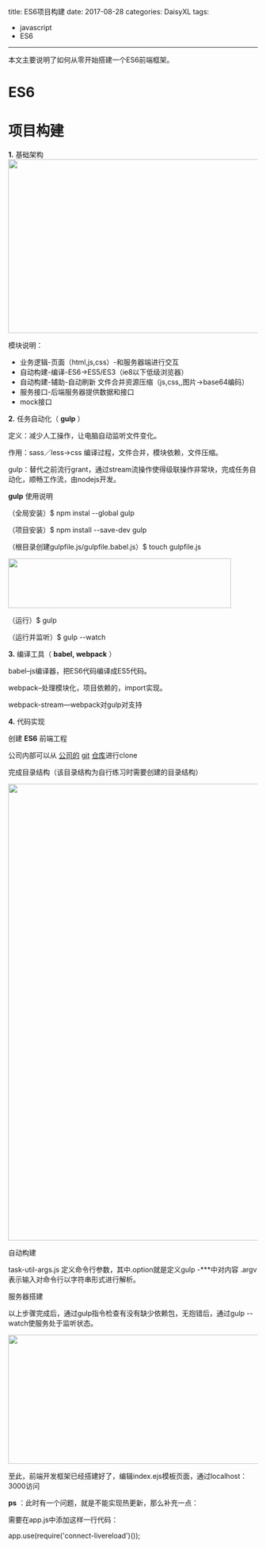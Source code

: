 title: ES6项目构建
date: 2017-08-28
categories: DaisyXL
tags:
- javascript
- ES6

---

本文主要说明了如何从零开始搭建一个ES6前端框架。

<!-- more -->

# ES6

# 项目构建

**1.** 基础架构
<img src="/uploads/DaisyXL/ES6/jiagou.png" width="800px" height="350px">

模块说明：

- 业务逻辑-页面（html,js,css）-和服务器端进行交互
- 自动构建-编译-ES6→ES5/ES3（ie8以下低级浏览器）                                                         
- 自动构建-辅助-自动刷新  文件合并资源压缩（js,css,,图片→base64编码）
- 服务接口-后端服务器提供数据和接口
- mock接口

**2.** 任务自动化（ **gulp** ）

定义：减少人工操作，让电脑自动监听文件变化。

作用：sass／less→css 编译过程，文件合并，模块依赖，文件压缩。

gulp：替代之前流行grant，通过stream流操作使得级联操作非常块，完成任务自动化，顺畅工作流，由nodejs开发。

**gulp** 使用说明

（全局安装）$ npm instal --global gulp

（项目安装）$ npm install --save-dev gulp

（根目录创建gulpfile.js/gulpfile.babel.js）$ touch gulpfile.js

<img src="/uploads/DaisyXL/ES6/gulpfile-babel.png" width="450px" height="100px">

（运行）$ gulp

（运行并监听）$ gulp --watch

**3.** 编译工具（ **babel, webpack** ）

babel–js编译器，把ES6代码编译成ES5代码。

webpack–处理模块化，项目依赖的，import实现。

webpack-stream—webpack对gulp对支持

**4.** 代码实现

创建 **ES6** 前端工程

公司内部可以从 [公司的](ssh://git@git.sankuai.com/~gaoxueling/es6.git) [git](ssh://git@git.sankuai.com/~gaoxueling/es6.git) [仓库](ssh://git@git.sankuai.com/~gaoxueling/es6.git)进行clone

完成目录结构（该目录结构为自行练习时需要创建的目录结构）

<img src="/uploads/DaisyXL/ES6/mulu.png" width="630px" height="920px">

自动构建

task-util-args.js   定义命令行参数，其中.option就是定义gulp -\*\*\*中对内容  .argv表示输入对命令行以字符串形式进行解析。

服务器搭建

以上步骤完成后，通过gulp指令检查有没有缺少依赖包，无抱错后，通过gulp --watch使服务处于监听状态。

<img src="/uploads/DaisyXL/ES6/runresult.png" width="520px" height="260px">

至此，前端开发框架已经搭建好了，编辑index.ejs模板页面，通过localhost：3000访问

**ps** ：此时有一个问题，就是不能实现热更新，那么补充一点：

需要在app.js中添加这样一行代码：

app.use(require(&#39;connect-livereload&#39;)());
